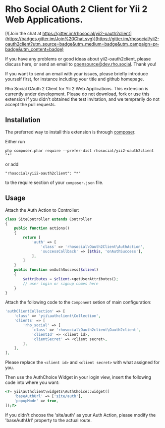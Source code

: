 Rho Social OAuth 2 Client for Yii 2 Web Applications.
=====================================================

[![Join the chat at https://gitter.im/rhosocial/yii2-oauth2client](https://badges.gitter.im/Join%20Chat.svg)](https://gitter.im/rhosocial/yii2-oauth2client?utm_source=badge&utm_medium=badge&utm_campaign=pr-badge&utm_content=badge)

If you have any problems or good ideas about yii2-oauth2client, please discuss here, or send an email to opensource@dev.rho.social. Thank you!

If you want to send an email with your issues, please briefly introduce yourself first, for instance including your title and github homepage.

Rho Social OAuth 2 Client for Yii 2 Web Applications.
This extension is currently under development. Please do not download, fork or
use this extension if you didn't obtained the test invitation, and we temprarily
do not accept the pull requests.

Installation
------------

The preferred way to install this extension is through [composer](http://getcomposer.org/download/).

Either run

```
php composer.phar require --prefer-dist rhosocial/yii2-oauth2client "*"
```

or add

```
"rhosocial/yii2-oauth2client": "*"
```

to the require section of your `composer.json` file.


Usage
-----

Attach the Auth Action to Controller:

```php
class SiteController extends Controller
{
    public function actions()
    {
        return [
            'auth' => [
                'class' => 'rhosocial\Oauth2Client\AuthAction',
                'successCallback' => [$this, 'onAuthSuccess'],
            ],
        ]
    }
    public function onAuthSuccess($client)
    {
        $attributes = $client->getUserAttributes();
        // user login or signup comes here
    }
}
```

Attach the following code to the `Component` setion of main configuration:

```php
'authClientCollection' => [
    'class' => 'yii\authclient\Collection',
    'clients' => [
        'rho_social' => [
            'class' => 'rhosocial\Oauth2client\Oauth2client',
            'clientId' => <client id>,
            'clientSecret' => <client secret>,
        ],
    ],
],
```

Please replace the `<client id>` and `<client secret>` with what assigned for you.

Then use the AuthChoice Widget in your login view, insert the following code 
into where you want:

```php
<?= yii\authclient\widgets\AuthChoice::widget([
    'baseAuthUrl' => ['site/auth'],
    'popupMode' => true,
]);?>
```

If you didn't choose the 'site/auth' as your Auth Action, please modify the
'baseAuthUrl' property to the actual route.